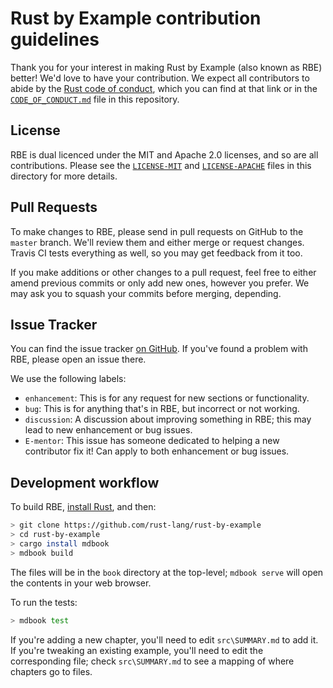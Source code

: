 # Rust by Example contribution guidelines

Thank you for your interest in making Rust by Example (also known as RBE)
better! We'd love to have your contribution. We expect all contributors to
abide by the [Rust code of conduct], which you can find at that link or in the
[`CODE_OF_CONDUCT.md`] file in this repository.

[Rust code of conduct]: https://www.rust-lang.org/en-US/conduct.html
[`CODE_OF_CONDUCT.md`]: https://github.com/rust-lang/rust-by-example/blob/master/CODE_OF_CONDUCT.md

## License

RBE is dual licenced under the MIT and Apache 2.0 licenses, and so are all
contributions. Please see the [`LICENSE-MIT`] and [`LICENSE-APACHE`] files in
this directory for more details.

[`LICENSE-MIT`]: https://github.com/rust-lang/rust-by-example/blob/master/LICENSE-MIT
[`LICENSE-APACHE`]: https://github.com/rust-lang/rust-by-example/blob/master/LICENSE-APACHE

## Pull Requests

To make changes to RBE, please send in pull requests on GitHub to the `master`
branch. We'll review them and either merge or request changes. Travis CI tests
everything as well, so you may get feedback from it too.

If you make additions or other changes to a pull request, feel free to either amend
previous commits or only add new ones, however you prefer. We may ask you to squash
your commits before merging, depending.


## Issue Tracker

You can find the issue tracker [on
GitHub](https://github.com/rust-lang/rust-by-example/issues). If you've found a
problem with RBE, please open an issue there.

We use the following labels:

* `enhancement`: This is for any request for new sections or functionality.
* `bug`: This is for anything that's in RBE, but incorrect or not working.
* `discussion`: A discussion about improving something in RBE; this may lead to new
  enhancement or bug issues.
* `E-mentor`: This issue has someone dedicated to helping a new contributor fix it!
  Can apply to both enhancement or bug issues.

## Development workflow

To build RBE, [install Rust], and then:

```bash
> git clone https://github.com/rust-lang/rust-by-example
> cd rust-by-example
> cargo install mdbook
> mdbook build
```

[install Rust]: http://rust-lang.org/install.html

The files will be in the `book` directory at the top-level; `mdbook serve` will
open the contents in your web browser.

To run the tests:

```bash
> mdbook test
```

If you're adding a new chapter, you'll need to edit `src\SUMMARY.md` to add it. If
you're tweaking an existing example, you'll need to edit the corresponding file; check
`src\SUMMARY.md` to see a mapping of where chapters go to files.
